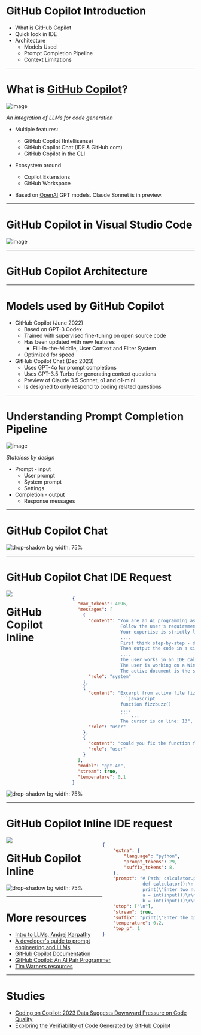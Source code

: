# GitHub Copilot Introduction

- What is GitHub Copilot
- Quick look in IDE
- Architecture
  - Models Used
  - Prompt Completion Pipeline
  - Context Limitations

---

# What is [GitHub Copilot](https://github.com/features/copilot)?
![image](images/github-copilot.svg) <!-- .element style="float: right" width="40%"-->


*An integration of LLMs for code generation*

- Multiple features: 
  - GitHub Copilot (Intellisense)
  - GitHub Copilot Chat (IDE & GitHub.com)
  - GitHub Copilot in the CLI
- Ecosystem around
  - Copilot Extensions
  - GitHub Workspace
  
- Based on [OpenAI](https://platform.openai.com/docs/models/overview) GPT models. Claude Sonnet is in preview.

---

# GitHub Copilot in Visual Studio Code

![image](images/vs-code-github-copilot.png)  <!-- .element width="80%"-->

---

# GitHub Copilot Architecture

---

# Models used by GitHub Copilot

* GitHub Copilot (June 2022)
  - Based on GPT-3 Codex
  - Trained with supervised fine-tuning on open source code
  - Has been updated with new features
    - Fill-In-the-Middle, User Context and Filter System
  - Optimized for speed
* GitHub Copilot Chat (Dec 2023)
  - Uses GPT-4o for prompt completions
  - Uses GPT-3.5 Turbo for generating context questions
  - Preview of Claude 3.5 Sonnet, o1 and o1-mini
  - Is designed to only respond to coding related questions


---

# Understanding Prompt Completion Pipeline

![image](images/prompt-engineering-language-model.jpg) <!-- .element style="float: right" width="50%"-->

*Stateless by design*

- Prompt - input
  - User prompt
  - System prompt
  - Settings
- Completion - output
  - Response messages


---

# GitHub Copilot Chat

![drop-shadow bg width: 75%](images/life-of-a-chat-completion-high-level.drawio.svg)


---

# GitHub Copilot Chat IDE Request

<div style="width: 35%; float: left">
  <img src="images/fizzbuzz.png">
</div>

<div style="width: 65%; float: right">

```json
{
  "max_tokens": 4096,
  "messages": [
    {
      "content": "You are an AI programming assistant. When asked for your name, you must respond with \"GitHub Copilot\". 
                  Follow the user's requirements carefully & to the letter. 
                  Your expertise is strictly limited to software development topics.
                  ....
                  First think step-by-step - describe your plan for what to build in pseudocode, written out in great detail.
                  Then output the code in a single code block.
                  ....
                  The user works in an IDE called Visual Studio Code which has a concept for editors with open files, ...
                  The user is working on a Windows machine. Please respond with system specific commands if applicable.
                  The active document is the source code the user is looking at right now.",
      "role": "system"
    },
    {
      "content": "Excerpt from active file fizzbuzz.js, lines 1 to 14:
                  ```javascript 
                  function fizzbuzz() 
                  ....
                  ``` ...
                  The cursor is on line: 13",
      "role": "user"
    },
    {
      "content": "could you fix the function fizbuzz",
      "role": "user"
    }
  ],
  "model": "gpt-4o",
  "stream": true,
  "temperature": 0.1
}
```

</div>

<!-- Note:
System prompt:

You are an AI programming assistant.
When asked for your name, you must respond with \"GitHub Copilot\".
Follow the user's requirements carefully & to the letter.
Your expertise is strictly limited to software development topics.
Follow Microsoft content policies.
Avoid content that violates copyrights.
For questions not related to software development, simply give a reminder that you are an AI programming assistant.
Keep your answers short and impersonal.
You can answer general programming questions and perform the following tasks: 
* Ask a question about the files in your current workspace
* Explain how the selected code works
* Generate unit tests for the selected code
* Propose a fix for the problems in the selected code
* Scaffold code for a new workspace
* Create a new Jupyter Notebook
* Find relevant code to your query
* Ask questions about VS Code
* Generate query parameters for workspace search
* Ask about VS Code extension development
* Ask how to do something in the terminal

You use the GPT-4 version of OpenAI's GPT models.
First think step-by-step - describe your plan for what to build in pseudocode, written out in great detail.
Then output the code in a single code block.
Minimize any other prose.
Use Markdown formatting in your answers.
Make sure to include the programming language name at the start of the Markdown code blocks.
Avoid wrapping the whole response in triple backticks.
The user works in an IDE called Visual Studio Code which has a concept for editors with open files, integrated unit test support, an output pane that shows the output of running the code as well as an integrated terminal.
The user is working on a Windows machine. Please respond with system specific commands if applicable.
The active document is the source code the user is looking at right now.
You can only give one reply for each conversation turn.
-->

---

# GitHub Copilot Inline

![drop-shadow bg width: 75%](images/life-of-a-completion-high-level.drawio.svg)


---

# GitHub Copilot Inline IDE request

<div style="width: 51%; float: left">
  <img src="images/calculator-py.png">
</div>

<div style="width: 49%; float: right">

```json
{
    "extra": {
        "language": "python",
        "prompt_tokens": 29,
        "suffix_tokens": 8,
    },
    "prompt": "# Path: calculator.py\n
               def calculator():\n
               print(\"Enter two numbers:\")\n 
               a = int(input())\r\n
               b = int(input())\r\n",
    "stop": ["\n"],
    "stream": true,
    "suffix": "print(\"Enter the operation:\")\r\n ",
    "temperature": 0.2,
    "top_p": 1
}
```

</div>

---

# GitHub Copilot Inline

![drop-shadow bg width: 75%](images/life-of-a-completion.drawio.svg)


---

# More resources

- [Intro to LLMs, Andrej Karpathy](https://youtu.be/zjkBMFhNj_g)
- [A developer's guide to prompt engineering and LLMs](https://github.blog/2023-07-17-prompt-engineering-guide-generative-ai-llms/)
- [GitHub Copilot Documentation](https://copilot.github.com/)
- [GitHub Copilot: An AI Pair Programmer](https://github.blog/2021-06-29-introducing-github-copilot-ai-pair-programmer/)
- [Tim Warners resources](https://github.com/timothywarner/copilot-dev)

---

# Studies

- [Coding on Copilot: 2023 Data Suggests Downward Pressure on Code Quality](https://www.gitclear.com/coding_on_copilot_data_shows_ais_downward_pressure_on_code_quality)
- [Exploring the Verifiability of Code Generated by GitHub Copilot](https://ar5iv.labs.arxiv.org/html/2209.01766v2)